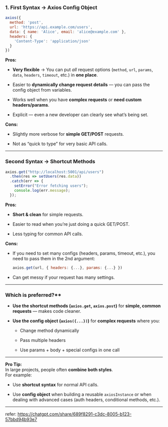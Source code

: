 

### 1. First Syntax → Axios Config Object

```js
axios({
  method: 'post',
  url: 'https://api.example.com/users',
  data: { name: 'Alice', email: 'alice@example.com' },
  headers: {
    'Content-Type': 'application/json'
  }
})
```

**Pros:**

- **Very flexible** → You can put _all_ request options (`method`, `url`, `params`, `data`, `headers`, `timeout`, etc.) in **one place**.
    
- Easier to **dynamically change request details** — you can pass the config object from variables.
    
- Works well when you have **complex requests** or **need custom headers/params**.
    
- Explicit — even a new developer can clearly see what’s being set.
    

**Cons:**

- Slightly more verbose for **simple GET/POST** requests.
    
- Not as “quick to type” for very basic API calls.
    

---

### Second Syntax → Shortcut Methods

```js
axios.get("http://localhost:5001/api/users")
  .then(res => setUsers(res.data))
  .catch(err => {
    setError("Error fetching users");
    console.log(err.message);
  });
```

**Pros:**

- **Short & clean** for simple requests.
    
- Easier to read when you’re just doing a quick GET/POST.
    
- Less typing for common API calls.
    

**Cons:**

- If you need to set many configs (headers, params, timeout, etc.), you need to pass them in the 2nd argument:
    
    ```js
    axios.get(url, { headers: {...}, params: {...} })
    ```
    
- Can get messy if your request has many settings.
    
---

### Which is preferred?**

- **Use the shortcut methods (`axios.get`, `axios.post`)** for **simple, common requests** — makes code cleaner.
    
- **Use the config object (`axios({...})`)** for **complex requests** where you:
    
    - Change method dynamically
        
    - Pass multiple headers
        
    - Use params + body + special configs in one call
        

---

**Pro Tip:**  
In large projects, people often **combine both styles**.  
For example:

- Use **shortcut syntax** for normal API calls.
    
- Use **config object** when building a reusable `axiosInstance` or when dealing with advanced cases (auth headers, conditional methods, etc.).
    
---
 refer: https://chatgpt.com/share/689f8291-c3dc-8005-b123-57bbd94b93e7